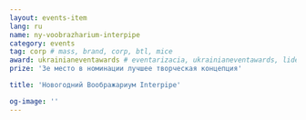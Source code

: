 ```yaml
---
layout: events-item
lang: ru
name: ny-voobrazharium-interpipe
category: events
tag: corp # mass, brand, corp, btl, mice
award: ukrainianeventawards # eventarizacia, ukrainianeventawards, liderotrasli
prize: '3е место в номинации лучшее творческая концепция'

title: 'Новогодний Воображариум Interpipe'

og-image: ''
---
```

